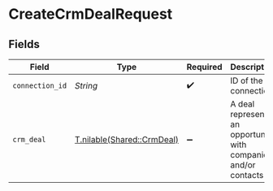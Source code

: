 # CreateCrmDealRequest


## Fields

| Field                                                           | Type                                                            | Required                                                        | Description                                                     |
| --------------------------------------------------------------- | --------------------------------------------------------------- | --------------------------------------------------------------- | --------------------------------------------------------------- |
| `connection_id`                                                 | *String*                                                        | :heavy_check_mark:                                              | ID of the connection                                            |
| `crm_deal`                                                      | [T.nilable(Shared::CrmDeal)](../../models/shared/crmdeal.md)    | :heavy_minus_sign:                                              | A deal represents an opportunity with companies and/or contacts |